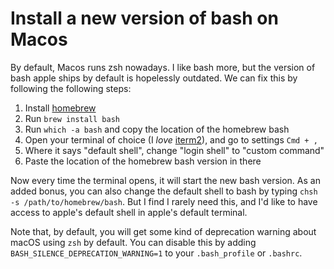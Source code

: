 # Install a new version of bash on Macos

By default, Macos runs zsh nowadays. I like bash more, but the version of bash apple ships by default is hopelessly outdated. We can fix this by following the following steps:

1. Install [homebrew](https://brew.sh/)
2. Run `brew install bash`
3. Run `which -a bash` and copy the location of the homebrew bash
4. Open your terminal of choice (I _love_ [iterm2](https://iterm2.com/)), and go to settings `Cmd + ,`
5. Where it says "default shell", change "login shell" to "custom command"
6. Paste the location of the homebrew bash version in there

Now every time the terminal opens, it will start the new bash version.
As an added bonus, you can also change the default shell to bash by typing `chsh -s /path/to/homebrew/bash`. But I find I rarely need this, and I'd like to have access to apple's default shell in apple's default terminal.

Note that, by default, you will get some kind of deprecation warning about macOS using `zsh` by default. You can disable this by adding `BASH_SILENCE_DEPRECATION_WARNING=1` to your `.bash_profile` or `.bashrc`.


